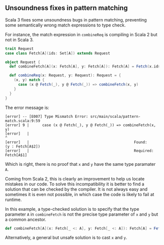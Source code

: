 ## Unsoundness fixes in pattern matching

Scala 3 fixes some unsoundness bugs in pattern matching, preventing some semantically wrong match expressions to type check.

For instance, the match expression in `combineReq` is compiling in Scala 2 but not in Scala 3.

```scala
trait Request
case class Fetch[A](ids: Set[A]) extends Request

object Request {
  def combineFetch[A](x: Fetch[A], y: Fetch[A]): Fetch[A] = Fetch(x.ids ++ y.ids)

  def combineReq(x: Request, y: Request): Request = {
    (x, y) match {
      case (x @ Fetch(_), y @ Fetch(_)) => combineFetch(x, y)
    }
  }
}
```

The error message is:

```shell
[error] -- [E007] Type Mismatch Error: src/main/scala/pattern-match.scala:9:59 
[error] 9 |      case (x @ Fetch(_), y @ Fetch(_)) => combineFetch(x, y)
[error]   |                                                           ^
[error]   |                                                Found:    (y : Fetch[A$2])
[error]   |                                                Required: Fetch[A$1]
```

Which is right, there is no proof that `x` and `y` have the same type paramater `A`.

Coming from Scala 2, this is clearly an improvement to help us locate mistakes in our code.
To solve this incompatibility it is better to find a solution that can be checked by the compiler.
It is not always easy and sometimes it is even not possible, in which case the code  is likely to fail at runtime.

In this example, a type-checked solution is to specify that the type parameter `A` in `combineFetch` is not the precise type parameter of `x` and `y` but a common ancestor.

```scala
def combineFetch[A](x: Fetch[_ <: A], y: Fetch[_ <: A]): Fetch[A] = Fetch(x.ids ++ y.ids)
```

Alternatively, a general but unsafe solution is to cast `x` and `y`.
